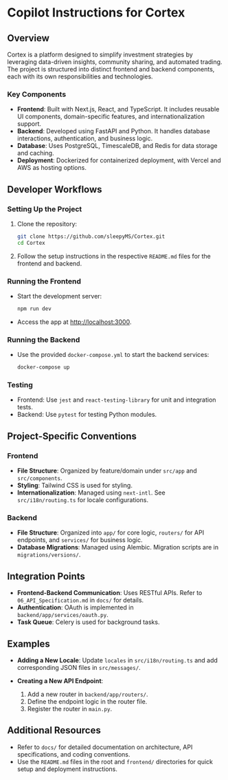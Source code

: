 # Copilot Instructions for Cortex

## Overview
Cortex is a platform designed to simplify investment strategies by leveraging data-driven insights, community sharing, and automated trading. The project is structured into distinct frontend and backend components, each with its own responsibilities and technologies.

### Key Components
- **Frontend**: Built with Next.js, React, and TypeScript. It includes reusable UI components, domain-specific features, and internationalization support.
- **Backend**: Developed using FastAPI and Python. It handles database interactions, authentication, and business logic.
- **Database**: Uses PostgreSQL, TimescaleDB, and Redis for data storage and caching.
- **Deployment**: Dockerized for containerized deployment, with Vercel and AWS as hosting options.

## Developer Workflows

### Setting Up the Project
1. Clone the repository:
   ```bash
   git clone https://github.com/sleepyMS/Cortex.git
   cd Cortex
   ```
2. Follow the setup instructions in the respective `README.md` files for the frontend and backend.

### Running the Frontend
- Start the development server:
  ```bash
  npm run dev
  ```
- Access the app at [http://localhost:3000](http://localhost:3000).

### Running the Backend
- Use the provided `docker-compose.yml` to start the backend services:
  ```bash
  docker-compose up
  ```

### Testing
- Frontend: Use `jest` and `react-testing-library` for unit and integration tests.
- Backend: Use `pytest` for testing Python modules.

## Project-Specific Conventions

### Frontend
- **File Structure**: Organized by feature/domain under `src/app` and `src/components`.
- **Styling**: Tailwind CSS is used for styling.
- **Internationalization**: Managed using `next-intl`. See `src/i18n/routing.ts` for locale configurations.

### Backend
- **File Structure**: Organized into `app/` for core logic, `routers/` for API endpoints, and `services/` for business logic.
- **Database Migrations**: Managed using Alembic. Migration scripts are in `migrations/versions/`.

## Integration Points
- **Frontend-Backend Communication**: Uses RESTful APIs. Refer to `06_API_Specification.md` in `docs/` for details.
- **Authentication**: OAuth is implemented in `backend/app/services/oauth.py`.
- **Task Queue**: Celery is used for background tasks.

## Examples
- **Adding a New Locale**:
  Update `locales` in `src/i18n/routing.ts` and add corresponding JSON files in `src/messages/`.

- **Creating a New API Endpoint**:
  1. Add a new router in `backend/app/routers/`.
  2. Define the endpoint logic in the router file.
  3. Register the router in `main.py`.

## Additional Resources
- Refer to `docs/` for detailed documentation on architecture, API specifications, and coding conventions.
- Use the `README.md` files in the root and `frontend/` directories for quick setup and deployment instructions.
